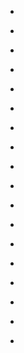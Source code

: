 
- [](/2014/02/435745624928288768/)

- [](/2014/02/433575918188380160/)

- [](/2014/01/421501863490756610/)

- [](/2013/11/403119182633795584/)

- [](/2013/10/393597460373053440/)

- [](/2013/10/392624070933897217/)

- [](/2013/09/379587073403260928/)

- [](/2013/07/361822268403376128/)

- [](/2013/07/359282572938846210/)

- [](/2013/06/345402969837154304/)

- [](/2013/05/332091943834230785/)

- [](/2013/02/304813951936503808/)

- [](/2013/01/293698565325344768/)

- [](/2013/01/292492851806359552/)

- [](/2012/07/220528397552582656/)

- [](/2012/05/202732408972394496/)

- [](/2012/03/175447238791798784/)

- [](/2012/01/159629152377503744/)
